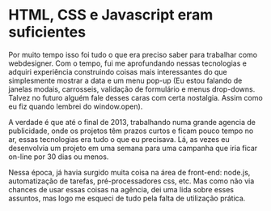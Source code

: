 # HTML, CSS e Javascript eram suficientes

Por muito tempo isso foi tudo o que era preciso saber para trabalhar como webdesigner. Com o tempo, fui me aprofundando nessas tecnologias e adquiri experiência construindo coisas mais interessantes do que simplesmente mostrar a data e um menu pop-up (Eu estou falando de janelas modais, carrosseis, validação de formulário e menus drop-downs. Talvez no futuro alguém fale desses caras com certa nostalgia. Assim como eu fiz quando lembrei do window.open). 

A verdade é que até o final de 2013, trabalhando numa grande agencia de publicidade, onde os projetos têm prazos curtos e ficam pouco tempo no ar, essas tecnologias era tudo o que eu precisava. Lá, as vezes eu desenvolvia um projeto em uma semana para uma campanha que iria ficar on-line por 30 dias ou menos.

Nessa época, já havia surgido muita coisa na área de front-end: node.js, automatização de tarefas, pré-processadores css, etc. Mas como não via chances de usar essas coisas na agência, dei uma lida sobre esses assuntos, mas logo me esqueci de tudo pela falta de utilização prática.

